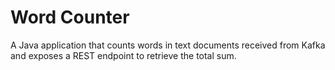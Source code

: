 # Word Counter

A Java application that counts words in text documents received from Kafka
and exposes a REST endpoint to retrieve the total sum.
